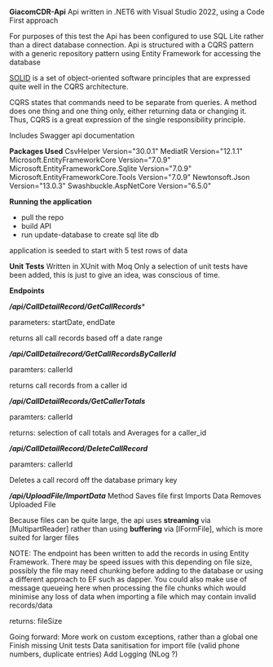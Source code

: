 **GiacomCDR-Api**
Api written in .NET6 with Visual Studio 2022, using a Code First approach

For purposes of this test the Api has been configured to use SQL Lite rather than a direct database connection.
Api is structured with a CQRS pattern with a generic repository pattern using Entity Framework for accessing the database

[SOLID](https://en.wikipedia.org/wiki/SOLID_(object-oriented_design))  is a set of object-oriented software principles that are expressed quite well in the CQRS architecture.

CQRS states that commands need to be separate from queries.  A method does one thing and one thing only, either returning data or changing it. Thus, CQRS is a great expression of the single responsibility principle.

Includes  Swagger api documentation 

**Packages Used**
CsvHelper Version="30.0.1" 
MediatR Version="12.1.1"
Microsoft.EntityFrameworkCore Version="7.0.9"
Microsoft.EntityFrameworkCore.Sqlite Version="7.0.9"
Microsoft.EntityFrameworkCore.Tools Version="7.0.9"
Newtonsoft.Json Version="13.0.3"
Swashbuckle.AspNetCore Version="6.5.0"

**Running the application**
- pull the repo
- build API
- run update-database to create sql lite db

application is seeded to start with 5 test rows of data

**Unit Tests**
Written in XUnit with Moq
Only a selection of unit tests have been added, this is just to give an idea, was conscious of time.

**Endpoints**

***/api/CallDetailRecord/GetCallRecords****

parameters: startDate, endDate

returns all call records based off a date range

***/api/CallDetailrecord/GetCallRecordsByCallerId***

paramters: callerId

returns call records from a caller id

***/api/CallDetailRecords/GetCallerTotals***

paramters: callerId

returns: selection of call totals and Averages for a caller_id

***/api/CallDetailRecord/DeleteCallRecord***

paramters: callerId

Deletes a call record off the database primary key

***/api/UploadFile/ImportData***
Method Saves file first
Imports Data
Removes Uploaded File

Because files can be quite large, the api uses **streaming** via [MultipartReader] rather than using **buffering** via [IFormFile], which is more suited for larger files

NOTE: The endpoint has been written to add the records in using Entity Framework. There may be speed issues with this depending on file size, possibly the file may need chunking before adding to the database or using a different approach to EF such as dapper. You could also make use of message queueing here when processing the file chunks which would minimise any loss of data when importing a file which may contain invalid records/data

returns: fileSize

Going forward:
More work on custom exceptions, rather than a global one
Finish missing Unit tests
Data sanitisation for import file (valid phone numbers, duplicate entries)
Add Logging (NLog ?)